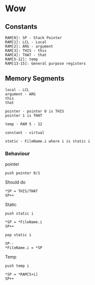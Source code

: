 # Wow

## Constants

```
RAM[0]: SP - Stack Pointer
RAM[1]: LCL - Local
RAM[2]: ARG - argument
RAM[3]: THIS - this
RAM[4]: THAT - that
RAM[5-12]: temp
RAM[13-15]: General purpose registers
```

## Memory Segments

```
local - LCL
argument - ARG
this
that

pointer - pointer 0 is THIS
pointer 1 is THAT

temp - RAM 5 - 12

constant - virtual

static - FileName.i where i is static i
```

### Behaviour

pointer
```
push pointer 0/1
```

Should do
```
*SP = THIS/THAT
SP++
```

Static
```
push static i

*SP = *FileName.i
SP++
```

```
pop static i

SP--
*FileName.i = *SP
```

Temp
```
push temp i

*SP = *RAM[5+i]
SP++
```



